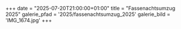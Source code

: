 +++
date = "2025-07-20T21:00:00+01:00"
title = "Fassenachtsumzug 2025"
galerie_pfad = '2025/fassenachtsumzug_2025'
galerie_bild = 'IMG_1674.jpg'
+++
